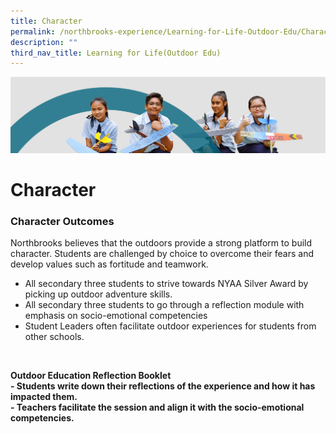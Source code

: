 ```yaml
---
title: Character
permalink: /northbrooks-experience/Learning-for-Life-Outdoor-Edu/Character/
description: ""
third_nav_title: Learning for Life(Outdoor Edu)
---
```

![](/images/northbrooks%20experience.jpg)

Character
=========


### Character Outcomes

Northbrooks believes that the outdoors provide a strong platform to build character. Students are challenged by choice to overcome their fears and develop values such as fortitude and teamwork.

*   All secondary three students to strive towards NYAA Silver Award by picking up outdoor adventure skills.
*   All secondary three students to go through a reflection module with emphasis on socio-emotional competencies
*   Student Leaders often facilitate outdoor experiences for students from other schools.

 

<b>Outdoor Education Reflection Booklet</b>  
<b>\- Students write down their reflections of the experience and how it has impacted them.</b> <br>
<b>\- Teachers facilitate the session and align it with the socio-emotional competencies.</b>